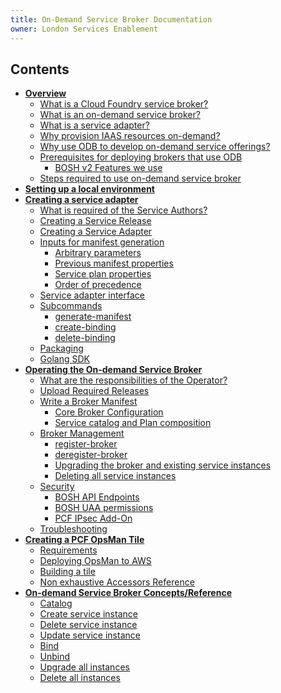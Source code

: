 ```yaml
---
title: On-Demand Service Broker Documentation
owner: London Services Enablement
---
```


## Contents
- **<a href="overview.html" class="subnav">Overview</a>**
  - [What is a Cloud Foundry service broker?](overview.html#what-is-a-cloud-foundry-service-broker)
  - [What is an on-demand service broker?](overview.html#what-is-an-on-demand-service-broker)
  - [What is a service adapter?](overview.html#what-is-a-service-adapter)
  - [Why provision IAAS resources on-demand?](overview.html#why-provision-iaas-resources-on-demand)
  - [Why use ODB to develop on-demand service offerings?](overview.html#why-use-odb-to-develop-on-demand-service-offerings)
  - [Prerequisites for deploying brokers that use ODB](overview.html#prerequisites-for-deploying-brokers-that-use-odb)
     - [BOSH v2 Features we use](overview.html#bosh-v2-features-we-use)
  - [Steps required to use on-demand service broker](overview.html#steps-required-to-use-on-demand-service-broker)
- **<a href="getting-started.html" class="subnav">Setting up a local environment</a>**
- **<a href="creating.html" class="subnav">Creating a service adapter</a>**
  - [What is required of the Service Authors?](creating.html#what-is-required-of-the-service-authors)
  - [Creating a Service Release](creating.html#creating-a-service-release)
  - [Creating a Service Adapter](creating.html#creating-a-service-adapter)
  - [Inputs for manifest generation](creating.html#inputs-for-manifest-generation)
      - [Arbitrary parameters](creating.html#arbitrary-parameters)
      - [Previous manifest properties](creating.html#previous-manifest-properties)
      - [Service plan properties](creating.html#service-plan-properties)
      - [Order of precedence](creating.html#order-of-precedence)
  - [Service adapter interface](creating.html#service-adapter-interface)
  - [Subcommands](creating.html#sub-commands)
      - [generate-manifest](creating.html#generate-manifest)
      - [create-binding](creating.html#create-binding)
      - [delete-binding](creating.html#delete-binding)
  - [Packaging](creating.html#packaging)
  - [Golang SDK](creating.html#sdk)
- **<a href="operating.html" class="subnav">Operating the On-demand Service Broker</a>**
  - [What are the responsibilities of the Operator?](operating.html#what-are-the-responsibilities-of-the-operator)
  - [Upload Required Releases](operating.html#upload-required-releases)
  - [Write a Broker Manifest](operating.html#write-a-broker-manifest)
      - [Core Broker Configuration](operating.html#core-broker-configuration)
      - [Service catalog and Plan composition](operating.html#service-catalog-and-plan-composition)
  - [Broker Management](operating.html#broker-management)
      - [register-broker](operating.html#register-broker)
      - [deregister-broker](operating.html#deregister-broker)
      - [Upgrading the broker and existing service instances](operating.html#upgrading-the-broker-and-existing-service-instances)
      - [Deleting all service instances](operating.html#deleting-all-service-instances)
  - [Security](operating.html#security)
      - [BOSH API Endpoints](operating.html#bosh-api-endpoints)
      - [BOSH UAA permissions](operating.html#bosh-uaa-permissions)
      - [PCF IPsec Add-On](operating.html#ipsec)
  - [Troubleshooting](operating.html#troubleshooting)
- **<a href="tile.html" class="subnav">Creating a PCF OpsMan Tile</a>**
  - [Requirements](tile.html#requirements)
  - [Deploying OpsMan to AWS](tile.html#deploying)
  - [Building a tile](tile.html#building)
  - [Non exhaustive Accessors Reference](tile.html#accessors)
- **<a href="concepts.html" class="subnav">On-demand Service Broker Concepts/Reference</a>**
  - [Catalog](concepts.html#catalog)
  - [Create service instance](concepts.html#create-service-instance)
  - [Delete service instance](concepts.html#delete-service-instance)
  - [Update service instance](concepts.html#update-service-instance)
  - [Bind](concepts.html#bind)
  - [Unbind](concepts.html#unbind)
  - [Upgrade all instances](concepts.html#upgrade-all-instances)
  - [Delete all instances](concepts.html#delete-all-instances)
